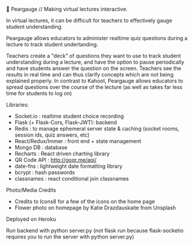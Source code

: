 🍐 Peargauge // Making virtual lectures interactive. 

In virtual lectures, it can be difficult for teachers to effectively gauge student understanding. 

Peargauge allows educators to administer realtime quiz questions during a lecture to track student undertanding. 

Teachers create a "deck" of questions they want to use to track student understanding during a lecture, and have the option to pause periodically and have students answer the question on the screen. Teachers see the results in real time and can thus clarify concepts which are not being explained properly. In contrast to Kahoot, Peargauge allows educators to spread questions over the course of the lecture (as well as takes far less time for students to log on) 

Libraries:
- Socket.io : realtime student choice recording
- Flask (+ Flask-Cors, Flask-JWT): backend
- Redis : to manage ephemeral server state & caching (socket rooms, session ids, quiz answers, etc)
- React/Redux/Immer : front end + state management
- Mongo DB  : database
- Recharts : React driven charting library
- QR Code API : http://goqr.me/api/
- date-fns : lightweight date formatting library
- bcrypt : hash passwords
- classnames : react conditional join classnames

Photo/Media Credits
- Credits to Icons8 for a few of the icons on the home page
- Flower photo on homepage by Katie Drazdauskaite from Unsplash

Deployed on Heroku

Run backend with python server.py (not flask run because flask-socketio requires you to run the server with python server.py)
